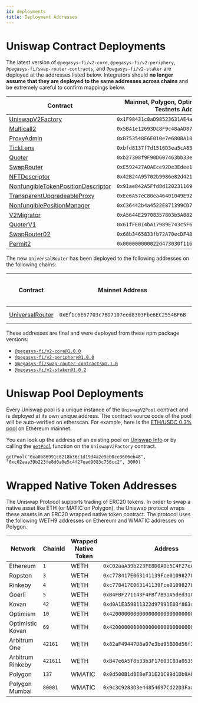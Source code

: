 ```yaml
---
id: deployments
title: Deployment Addresses
---
```


# Uniswap Contract Deployments

The latest version of `@pegasys-fi/v2-core`, `@pegasys-fi/v2-periphery`, `@pegasys-fi/swap-router-contracts`, and `@pegasys-fi/v2-staker` are deployed at the addresses listed below. Integrators should **no longer assume that they are deployed to the same addresses across chains** and be extremely careful to confirm mappings below.

| Contract                                                                                                                                                     | Mainnet, Polygon, Optimism, Arbitrum, Testnets Address | Celo Address                                 |
| ------------------------------------------------------------------------------------------------------------------------------------------------------------ | ------------------------------------------------------ | -------------------------------------------- |
| [UniswapV2Factory](https://github.com/Pegasys-fi/v2-core/blob/v1.0.0/contracts/UniswapV2Factory.sol)                                                    | `0x1F98431c8aD98523631AE4a59f267346ea31F984`           | `0xAfE208a311B21f13EF87E33A90049fC17A7acDEc` |
| [Multicall2](https://etherscan.io/address/0x5BA1e12693Dc8F9c48aAD8770482f4739bEeD696#code)                                                                   | `0x5BA1e12693Dc8F9c48aAD8770482f4739bEeD696`           | `0x633987602DE5C4F337e3DbF265303A1080324204` |
| [ProxyAdmin](https://github.com/OpenZeppelin/openzeppelin-contracts/blob/v2.4.1-solc-0.7-2/contracts/proxy/ProxyAdmin.sol)                                   | `0xB753548F6E010e7e680BA186F9Ca1BdAB2E90cf2`           | `0xc1b262Dd7643D4B7cA9e51631bBd900a564BF49A` |
| [TickLens](https://github.com/Pegasys-fi/v2-periphery/blob/v1.0.0/contracts/lens/TickLens.sol)                                                          | `0xbfd8137f7d1516D3ea5cA83523914859ec47F573`           | `0x5f115D9113F88e0a0Db1b5033D90D4a9690AcD3D` |
| [Quoter](https://github.com/Pegasys-fi/v2-periphery/blob/v1.0.0/contracts/lens/Quoter.sol)                                                              | `0xb27308f9F90D607463bb33eA1BeBb41C27CE5AB6`           | `0x82825d0554fA07f7FC52Ab63c961F330fdEFa8E8` |
| [SwapRouter](https://github.com/Pegasys-fi/v2-periphery/blob/v1.0.0/contracts/SwapRouter.sol)                                                           | `0xE592427A0AEce92De3Edee1F18E0157C05861564`           | `0x5615CDAb10dc425a742d643d949a7F474C01abc4` |
| [NFTDescriptor](https://github.com/Pegasys-fi/v2-periphery/blob/v1.0.0/contracts/libraries/NFTDescriptor.sol)                                           | `0x42B24A95702b9986e82d421cC3568932790A48Ec`           | `0xa9Fd765d85938D278cb0b108DbE4BF7186831186` |
| [NonfungibleTokenPositionDescriptor](https://github.com/Pegasys-fi/v2-periphery/blob/v1.0.0/contracts/NonfungibleTokenPositionDescriptor.sol)           | `0x91ae842A5Ffd8d12023116943e72A606179294f3`           | `0x644023b316bB65175C347DE903B60a756F6dd554` |
| [TransparentUpgradeableProxy](https://github.com/OpenZeppelin/openzeppelin-contracts/blob/v2.4.1-solc-0.7-2/contracts/proxy/TransparentUpgradeableProxy.sol) | `0xEe6A57eC80ea46401049E92587E52f5Ec1c24785`           | `0x505B43c452AA4443e0a6B84bb37771494633Fde9` |
| [NonfungiblePositionManager](https://github.com/Pegasys-fi/v2-periphery/blob/v1.0.0/contracts/NonfungiblePositionManager.sol)                           | `0xC36442b4a4522E871399CD717aBDD847Ab11FE88`           | `0x3d79EdAaBC0EaB6F08ED885C05Fc0B014290D95A` |
| [V2Migrator](https://github.com/Pegasys-fi/v2-periphery/blob/v1.0.0/contracts/V2Migrator.sol)                                                           | `0xA5644E29708357803b5A882D272c41cC0dF92B34`           | `0x3cFd4d48EDfDCC53D3f173F596f621064614C582` |
| [QuoterV1](https://github.com/Pegasys-fi/v2-periphery/blob/main/contracts/lens/QuoterV1.sol)                                                                    | `0x61fFE014bA17989E743c5F6cB21bF9697530B21e`           | `0x82825d0554fA07f7FC52Ab63c961F330fdEFa8E8` |
| [SwapRouter02](https://github.com/Pegasys-fi/swap-router-contracts/blob/main/contracts/SwapRouter02.sol)                                                        | `0x68b3465833fb72A70ecDF485E0e4C7bD8665Fc45`           | `0x5615CDAb10dc425a742d643d949a7F474C01abc4` |
| [Permit2](https://github.com/Pegasys-fi/permit2)                                                                                                                | `0x000000000022d473030f116ddee9f6b43ac78ba3`           | `0x000000000022d473030f116ddee9f6b43ac78ba3` |

The new `UniversalRouter` has been deployed to the following addresses on the following chains:

| Contract                                                                                               | Mainnet Address                              | Optimism Address                             | Arbitrum Address                             | Polygon Address                              | See other chain addresses here                                                            |
| ------------------------------------------------------------------------------------------------------ | -------------------------------------------- | -------------------------------------------- | -------------------------------------------- | -------------------------------------------- | ----------------------------------------------------------------------------------------- |
| [UniversalRouter](https://github.com/Pegasys-fi/universal-router/blob/main/contracts/UniversalRouter.sol) | `0xEf1c6E67703c7BD7107eed8303Fbe6EC2554BF6B` | `0xb555edF5dcF85f42cEeF1f3630a52A108E55A654` | `0x4C60051384bd2d3C01bfc845Cf5F4b44bcbE9de5` | `0x4C60051384bd2d3C01bfc845Cf5F4b44bcbE9de5` | [Other addresses](https://github.com/Pegasys-fi/universal-router/tree/main/deploy-addresses) |

These addresses are final and were deployed from these npm package versions:

- [`@pegasys-fi/v2-core@1.0.0`](https://github.com/Pegasys-fi/v2-core/tree/v1.0.0)
- [`@pegasys-fi/v2-periphery@1.0.0`](https://github.com/Pegasys-fi/v2-periphery/tree/v1.0.0)
- [`@pegasys-fi/swap-router-contracts@1.1.0`](https://github.com/Pegasys-fi/swap-router-contracts/tree/v1.1.0)
- [`@pegasys-fi/v2-staker@1.0.2`](https://github.com/Pegasys-fi/v2-staker/tree/v1.0.2)

# Uniswap Pool Deployments

Every Uniswap pool is a unique instance of the `UniswapV2Pool` contract and is deployed at its own unique address. The contract source code of the pool will be auto-verified on etherscan. For example, here is the [ETH/USDC 0.3% pool](https://etherscan.io/address/0x8ad599c3a0ff1de082011efddc58f1908eb6e6d8) on Ethereum mainnet.

You can look up the address of an existing pool on [Uniswap Info](https://info.uniswap.org/#/) or by calling the [`getPool`](../reference/core/interfaces/IUniswapV2Factory.md#getpool) function on the `UniswapV2Factory` contract.

```solidity
getPool("0xa0b86991c6218b36c1d19d4a2e9eb0ce3606eb48", "0xc02aaa39b223fe8d0a0e5c4f27ead9083c756cc2", 3000)
```

# Wrapped Native Token Addresses

The Uniswap Protocol supports trading of ERC20 tokens. In order to swap a native asset like ETH (or MATIC on Polygon), the Uniswap protocol wraps these assets in an ERC20 wrapped native token contract. The protocol uses the following WETH9 addresses on Ethereum and WMATIC addresses on Polygon.

| Network          | ChainId  | Wrapped Native Token | Address                                      |
| ---------------- | -------- | --------------------- | -------------------------------------------- |
| Ethereum         | `1`      | WETH                  | `0xC02aaA39b223FE8D0A0e5C4F27eAD9083C756Cc2` |
| Ropsten          | `3`      | WETH                  | `0xc778417E063141139Fce010982780140Aa0cD5Ab` |
| Rinkeby          | `4`      | WETH                  | `0xc778417E063141139Fce010982780140Aa0cD5Ab` |
| Goerli           | `5`      | WETH                  | `0xB4FBF271143F4FBf7B91A5ded31805e42b2208d6` |
| Kovan            | `42`     | WETH                  | `0xd0A1E359811322d97991E03f863a0C30C2cF029C` |
| Optimism         | `10`     | WETH                  | `0x4200000000000000000000000000000000000006` |
| Optimistic Kovan | `69`     | WETH                  | `0x4200000000000000000000000000000000000006` |
| Arbitrum One     | `42161`  | WETH                  | `0x82aF49447D8a07e3bd95BD0d56f35241523fBab1` |
| Arbitrum Rinkeby | `421611` | WETH                  | `0xB47e6A5f8b33b3F17603C83a0535A9dcD7E32681` |
| Polygon          | `137`    | WMATIC                | `0x0d500B1d8E8eF31E21C99d1Db9A6444d3ADf1270` |
| Polygon Mumbai   | `80001`  | WMATIC                | `0x9c3C9283D3e44854697Cd22D3Faa240Cfb032889` |
